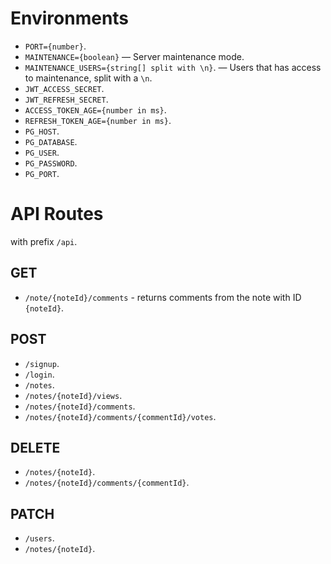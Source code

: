 # Environments

-	`PORT={number}`.
-	`MAINTENANCE={boolean}` — Server maintenance mode.
-	`MAINTENANCE_USERS={string[] split with \n}`. — Users that has access to maintenance, split with a `\n`.
-	`JWT_ACCESS_SECRET`.
-	`JWT_REFRESH_SECRET`.
-	`ACCESS_TOKEN_AGE={number in ms}`.
-	`REFRESH_TOKEN_AGE={number in ms}`.
-	`PG_HOST`.
-	`PG_DATABASE`.
-	`PG_USER`.
-	`PG_PASSWORD`.
-	`PG_PORT`.

# API Routes

with prefix `/api`.

## GET

-	`/note/{noteId}/comments` - returns comments from the note with ID `{noteId}`.

## POST

-	`/signup`.
-	`/login`.
-	`/notes`.
-	`/notes/{noteId}/views`.
-	`/notes/{noteId}/comments`.
-	`/notes/{noteId}/comments/{commentId}/votes`.

## DELETE

-	`/notes/{noteId}`.
-	`/notes/{noteId}/comments/{commentId}`.

## PATCH

-	`/users`.
-	`/notes/{noteId}`.